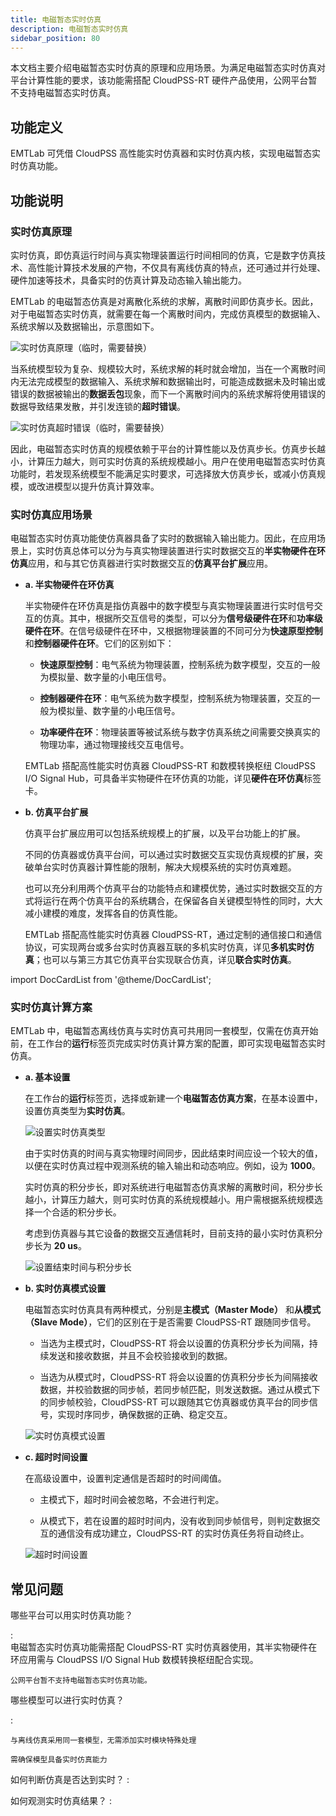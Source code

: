 ```yaml
---
title: 电磁暂态实时仿真
description: 电磁暂态实时仿真
sidebar_position: 80
---
```


本文档主要介绍电磁暂态实时仿真的原理和应用场景。为满足电磁暂态实时仿真对平台计算性能的要求，该功能需搭配 CloudPSS-RT 硬件产品使用，公网平台暂不支持电磁暂态实时仿真。

## 功能定义
EMTLab 可凭借 CloudPSS 高性能实时仿真器和实时仿真内核，实现电磁暂态实时仿真功能。

## 功能说明
### 实时仿真原理
实时仿真，即仿真运行时间与真实物理装置运行时间相同的仿真，它是数字仿真技术、高性能计算技术发展的产物，不仅具有离线仿真的特点，还可通过并行处理、硬件加速等技术，具备实时的仿真计算及动态输入输出能力。

EMTLab 的电磁暂态仿真是对离散化系统的求解，离散时间即仿真步长。因此，对于电磁暂态实时仿真，就需要在每一个离散时间内，完成仿真模型的数据输入、系统求解以及数据输出，示意图如下。

![实时仿真原理（临时，需要替换）](./1.png "实时仿真原理")

当系统模型较为复杂、规模较大时，系统求解的耗时就会增加，当在一个离散时间内无法完成模型的数据输入、系统求解和数据输出时，可能造成数据未及时输出或错误的数据被输出的**数据丢包**现象，而下一个离散时间内的系统求解将使用错误的数据导致结果发散，并引发连锁的**超时错误**。

![实时仿真超时错误（临时，需要替换）](./2.png "实时仿真超时错误")

因此，电磁暂态实时仿真的规模依赖于平台的计算性能以及仿真步长。仿真步长越小，计算压力越大，则可实时仿真的系统规模越小。用户在使用电磁暂态实时仿真功能时，若发现系统模型不能满足实时要求，可选择放大仿真步长，或减小仿真规模，或改进模型以提升仿真计算效率。

### 实时仿真应用场景

电磁暂态实时仿真功能使仿真器具备了实时的数据输入输出能力。因此，在应用场景上，实时仿真总体可以分为与真实物理装置进行实时数据交互的**半实物硬件在环仿真**应用，和与其它仿真器进行实时数据交互的**仿真平台扩展**应用。

- **a. 半实物硬件在环仿真**
  
    半实物硬件在环仿真是指仿真器中的数字模型与真实物理装置进行实时信号交互的仿真。其中，根据所交互信号的类型，可以分为**信号级硬件在环**和**功率级硬件在环**。在信号级硬件在环中，又根据物理装置的不同可分为**快速原型控制**和**控制器硬件在环**。它们的区别如下：

    - **快速原型控制**：电气系统为物理装置，控制系统为数字模型，交互的一般为模拟量、数字量的小电压信号。

    - **控制器硬件在环**：电气系统为数字模型，控制系统为物理装置，交互的一般为模拟量、数字量的小电压信号。
    
    - **功率硬件在环**：物理装置等被试系统与数字仿真系统之间需要交换真实的物理功率，通过物理接线交互电信号。

    EMTLab 搭配高性能实时仿真器 CloudPSS-RT 和数模转换枢纽 CloudPSS I/O Signal Hub，可具备半实物硬件在环仿真的功能，详见**硬件在环仿真**标签卡。

- **b. 仿真平台扩展**
  
    仿真平台扩展应用可以包括系统规模上的扩展，以及平台功能上的扩展。
    
    不同的仿真器或仿真平台间，可以通过实时数据交互实现仿真规模的扩展，突破单台实时仿真器计算性能的限制，解决大规模系统的实时仿真难题。

    也可以充分利用两个仿真平台的功能特点和建模优势，通过实时数据交互的方式将运行在两个仿真平台的系统耦合，在保留各自关键模型特性的同时，大大减小建模的难度，发挥各自的仿真性能。

    EMTLab 搭配高性能实时仿真器 CloudPSS-RT，通过定制的通信接口和通信协议，可实现两台或多台实时仿真器互联的多机实时仿真，详见**多机实时仿真**；也可以与第三方其它仿真平台实现联合仿真，详见**联合实时仿真**。

import DocCardList from '@theme/DocCardList';

<DocCardList />

### 实时仿真计算方案

EMTLab 中，电磁暂态离线仿真与实时仿真可共用同一套模型，仅需在仿真开始前，在工作台的**运行**标签页完成实时仿真计算方案的配置，即可实现电磁暂态实时仿真。

- **a. 基本设置**
    
    在工作台的**运行**标签页，选择或新建一个**电磁暂态仿真方案**，在基本设置中，设置仿真类型为**实时仿真**。

    ![设置实时仿真类型](./3.png "设置实时仿真类型")

    由于实时仿真的时间与真实物理时间同步，因此结束时间应设一个较大的值，以便在实时仿真过程中观测系统的输入输出和动态响应。例如，设为 **1000**。

    实时仿真的积分步长，即对系统进行电磁暂态仿真求解的离散时间，积分步长越小，计算压力越大，则可实时仿真的系统规模越小。用户需根据系统规模选择一个合适的积分步长。
    
    考虑到仿真器与其它设备的数据交互通信耗时，目前支持的最小实时仿真积分步长为 **20 us**。

    ![设置结束时间与积分步长](./4.png "设置结束时间与积分步长")


- **b. 实时仿真模式设置**

    电磁暂态实时仿真具有两种模式，分别是**主模式（Master Mode）** 和**从模式（Slave Mode）**，它们的区别在于是否需要 CloudPSS-RT 跟随同步信号。

    - 当选为主模式时，CloudPSS-RT 将会以设置的仿真积分步长为间隔，持续发送和接收数据，并且不会校验接收到的数据。

    - 当选为从模式时，CloudPSS-RT 将会以设置的仿真积分步长为间隔接收数据，并校验数据的同步帧，若同步帧匹配，则发送数据。通过从模式下的同步帧校验，CloudPSS-RT 可以跟随其它仿真器或仿真平台的同步信号，实现时序同步，确保数据的正确、稳定交互。

    ![实时仿真模式设置](./5.png "实时仿真模式设置")


- **c. 超时时间设置**

    在高级设置中，设置判定通信是否超时的时间阈值。

    - 主模式下，超时时间会被忽略，不会进行判定。

    - 从模式下，若在设置的超时时间内，没有收到同步帧信号，则判定数据交互的通信没有成功建立，CloudPSS-RT 的实时仿真任务将自动终止。

    ![超时时间设置](./6.png "超时时间设置")

    

## 常见问题

哪些平台可以用实时仿真功能？

:   
    电磁暂态实时仿真功能需搭配 CloudPSS-RT 实时仿真器使用，其半实物硬件在环应用需与 CloudPSS I/O Signal Hub 数模转换枢纽配合实现。

    公网平台暂不支持电磁暂态实时仿真功能。


哪些模型可以进行实时仿真？

:   
    
    
    
    与离线仿真采用同一套模型，无需添加实时模块特殊处理

    需确保模型具备实时仿真能力

如何判断仿真是否达到实时？
:   

如何观测实时仿真结果？
:   


